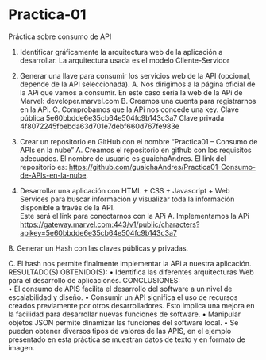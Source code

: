 # Practica-01
 Práctica sobre consumo de API
 1.	Identificar gráficamente la arquitectura web de la aplicación a desarrollar. 
La arquitectura usada es el modelo Cliente-Servidor

 2.	Generar una llave para consumir los servicios web de la API (opcional, depende de la API seleccionada). 
A.	Nos dirigimos a la página oficial de la APi que vamos a consumir. En este caso sería la web de la APi de Marvel: 
developer.marvel.com
B.	Creamos una cuenta para registrarnos en la APi.
C.	Comprobamos que la APi nos concede una key. 
Clave pública
5e60bbdde6e35cb64e504fc9b143c3a7
Clave privada
4f8072245fbebda63d701e7debf660d767fe983e

3.	Crear un repositorio en GitHub con el nombre “Practica01 – Consumo de APIs en la nube” 
A.	Creamos el repositorio en github con los requisitos adecuados. El nombre de usuario es guaichaAndres.
El link del repositorio es: https://github.com/guaichaAndres/Practica01-Consumo-de-APIs-en-la-nube. 
4.	Desarrollar una aplicación con HTML + CSS + Javascript + Web Services para buscar información y visualizar toda la información disponible a través de la API.  
Este será el link para conectarnos con la APi
A.	Implementamos la APi
https://gateway.marvel.com:443/v1/public/characters?apikey=5e60bbdde6e35cb64e504fc9b143c3a7
 





B.	Generar un Hash con las claves públicas y privadas.


 

 
C.	El hash nos permite finalmente implementar la APi a nuestra aplicación.
RESULTADO(S) OBTENIDO(S): 
	• 	Identifica las diferentes arquitecturas Web para el desarrollo de aplicaciones. 
CONCLUSIONES:  
•	El consumo de APIS facilita el desarrollo del software a un nivel de escalabilidad y diseño.
•	Consumir un API significa el uso de recursos creados previamente por otros desarrolladores. Esto implica una mejora en la facilidad para desarrollar nuevas funciones de software.
•	Manipular objetos JSON permite dinamizar las funciones del software local. 
•	Se pueden obtener diversos tipos de valores de las APIS, en el ejemplo presentado en esta práctica se muestran datos de texto y en formato de imagen. 

